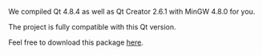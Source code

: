 We compiled Qt 4.8.4 as well as Qt Creator 2.6.1 with MinGW 4.8.0 for you.

The project is fully compatible with this Qt version.

Feel free to download this package [here](https://www.google.com/).